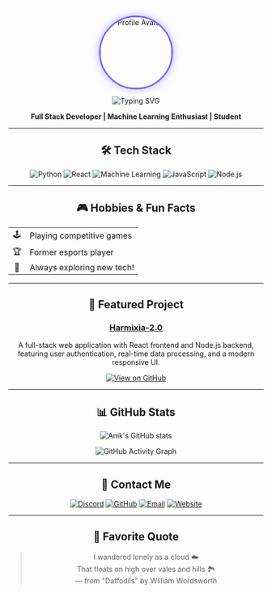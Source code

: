 <div align="center">

<img src="https://github.com/Anik7164.png" width="140" height="140" style="border-radius:50%; border: 3px solid #6C63FF; box-shadow: 0 0 15px rgba(108, 99, 255, 0.5);" alt="Profile Avatar">

![Typing SVG](https://readme-typing-svg.demolab.com?font=Fira+Code&weight=750&size=32&pause=1000&color=6C63FF&center=true&vCenter=true&width=450&lines=✨+Hey!+It's+Anik+here+✨)

**Full Stack Developer | Machine Learning Enthusiast | Student**

---

## 🛠️ Tech Stack

![Python](https://img.shields.io/badge/Python-FFD43B?style=for-the-badge&logo=python&logoColor=blue)
![React](https://img.shields.io/badge/React-61DAFB?style=for-the-badge&logo=react&logoColor=black)
![Machine Learning](https://img.shields.io/badge/Machine%20Learning-FF6F61?style=for-the-badge&logo=scikit-learn&logoColor=white)
![JavaScript](https://img.shields.io/badge/JavaScript-F7DF1E?style=for-the-badge&logo=javascript&logoColor=black)
![Node.js](https://img.shields.io/badge/Node.js-339933?style=for-the-badge&logo=nodedotjs&logoColor=white)

---

## 🎮 Hobbies & Fun Facts

| | |
| :-: | :- |
| 🕹️ | Playing competitive games |
| 🏆 | Former esports player |
| 🚀 | Always exploring new tech! |

---

## 🌟 Featured Project

### [Harmixia-2.0](https://github.com/Anik7164/Harmixia-2.0)

A full-stack web application with React frontend and Node.js backend, featuring user authentication, real-time data processing, and a modern responsive UI.

[![View on GitHub](https://img.shields.io/badge/View_on_GitHub-181717?style=for-the-badge&logo=github&logoColor=white)](https://github.com/Anik7164/Harmixia-2.0)

---

## 📊 GitHub Stats

![Anik's GitHub stats](https://github-readme-stats.vercel.app/api?username=Anik7164&show_icons=true&bg_color=0,43D8C9,FFD43B,FF6F61,A259EA&title_color=fff&text_color=fff&icon_color=FFD700&border_radius=10)

![GitHub Activity Graph](https://github-readme-activity-graph.vercel.app/graph?username=Anik7164&bg_color=FF6F61,FFD43B,6C63FF,43D8C9,A259EA&color=fff&line=FFD700&point=43D8C9&area=true&hide_border=true)

---

## 💬 Contact Me

[![Discord](https://img.shields.io/badge/Discord-_sn1pex-7289DA?style=for-the-badge&logo=discord&logoColor=white)](https://discord.com/users/_sn1pex)
[![GitHub](https://img.shields.io/badge/GitHub-Anik7164-181717?style=for-the-badge&logo=github&logoColor=white)](https://github.com/Anik7164)
[![Email](https://img.shields.io/badge/Email-Contact%20Me-D14836?style=for-the-badge&logo=gmail&logoColor=white)](mailto:anik.amd0@gmail.com)
[![Website](https://img.shields.io/website?url=https%3A%2F%2Fanik7164.gamer.gd%2F&style=for-the-badge)](https://anik7164.gamer.gd/)

---

## 🌸 Favorite Quote

> I wandered lonely as a cloud ☁️  
> That floats on high over vales and hills 🏞️  
> — from "Daffodils" by William Wordsworth

</div>
